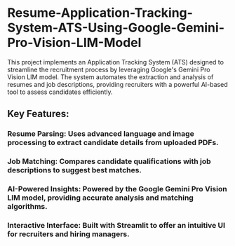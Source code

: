 # Resume-Application-Tracking-System-ATS-Using-Google-Gemini-Pro-Vision-LIM-Model
This project implements an Application Tracking System (ATS) designed to streamline the recruitment process by leveraging Google's Gemini Pro Vision LIM model. The system automates the extraction and analysis of resumes and job descriptions, providing recruiters with a powerful AI-based tool to assess candidates efficiently.


## Key Features:
### Resume Parsing: Uses advanced language and image processing to extract candidate details from uploaded PDFs.

### Job Matching: Compares candidate qualifications with job descriptions to suggest best matches.

### AI-Powered Insights: Powered by the Google Gemini Pro Vision LIM model, providing accurate analysis and matching algorithms.

### Interactive Interface: Built with Streamlit to offer an intuitive UI for recruiters and hiring managers.

